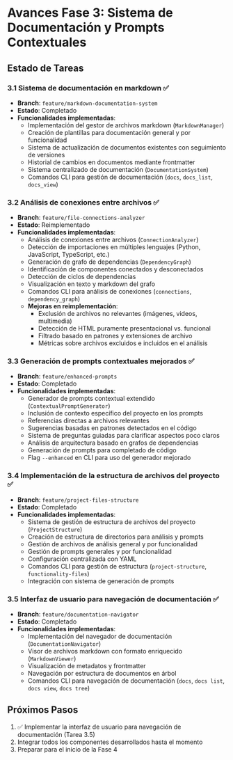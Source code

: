 # Avances Fase 3: Sistema de Documentación y Prompts Contextuales

## Estado de Tareas

### 3.1 Sistema de documentación en markdown ✅
- **Branch**: `feature/markdown-documentation-system`
- **Estado**: Completado
- **Funcionalidades implementadas**:
  - Implementación del gestor de archivos markdown (`MarkdownManager`)
  - Creación de plantillas para documentación general y por funcionalidad
  - Sistema de actualización de documentos existentes con seguimiento de versiones
  - Historial de cambios en documentos mediante frontmatter
  - Sistema centralizado de documentación (`DocumentationSystem`)
  - Comandos CLI para gestión de documentación (`docs`, `docs_list`, `docs_view`)

### 3.2 Análisis de conexiones entre archivos ✅
- **Branch**: `feature/file-connections-analyzer` 
- **Estado**: Reimplementado
- **Funcionalidades implementadas**:
  - Análisis de conexiones entre archivos (`ConnectionAnalyzer`)
  - Detección de importaciones en múltiples lenguajes (Python, JavaScript, TypeScript, etc.)
  - Generación de grafo de dependencias (`DependencyGraph`)
  - Identificación de componentes conectados y desconectados
  - Detección de ciclos de dependencias
  - Visualización en texto y markdown del grafo
  - Comandos CLI para análisis de conexiones (`connections`, `dependency_graph`)
  - **Mejoras en reimplementación**:
    - Exclusión de archivos no relevantes (imágenes, videos, multimedia)
    - Detección de HTML puramente presentacional vs. funcional
    - Filtrado basado en patrones y extensiones de archivo
    - Métricas sobre archivos excluidos e incluidos en el análisis

### 3.3 Generación de prompts contextuales mejorados ✅
- **Branch**: `feature/enhanced-prompts`
- **Estado**: Completado
- **Funcionalidades implementadas**:
  - Generador de prompts contextual extendido (`ContextualPromptGenerator`)
  - Inclusión de contexto específico del proyecto en los prompts
  - Referencias directas a archivos relevantes
  - Sugerencias basadas en patrones detectados en el código
  - Sistema de preguntas guiadas para clarificar aspectos poco claros
  - Análisis de arquitectura basado en grafos de dependencias
  - Generación de prompts para completado de código
  - Flag `--enhanced` en CLI para uso del generador mejorado

### 3.4 Implementación de la estructura de archivos del proyecto ✅
- **Branch**: `feature/project-files-structure`
- **Estado**: Completado
- **Funcionalidades implementadas**:
  - Sistema de gestión de estructura de archivos del proyecto (`ProjectStructure`)
  - Creación de estructura de directorios para análisis y prompts
  - Gestión de archivos de análisis general y por funcionalidad
  - Gestión de prompts generales y por funcionalidad
  - Configuración centralizada con YAML
  - Comandos CLI para gestión de estructura (`project-structure`, `functionality-files`)
  - Integración con sistema de generación de prompts

### 3.5 Interfaz de usuario para navegación de documentación ✅
- **Branch**: `feature/documentation-navigator`
- **Estado**: Completado
- **Funcionalidades implementadas**:
  - Implementación del navegador de documentación (`DocumentationNavigator`)
  - Visor de archivos markdown con formato enriquecido (`MarkdownViewer`)
  - Visualización de metadatos y frontmatter
  - Navegación por estructura de documentos en árbol
  - Comandos CLI para navegación de documentación (`docs`, `docs list`, `docs view`, `docs tree`)

## Próximos Pasos
1. ✅ Implementar la interfaz de usuario para navegación de documentación (Tarea 3.5)
2. Integrar todos los componentes desarrollados hasta el momento
3. Preparar para el inicio de la Fase 4
